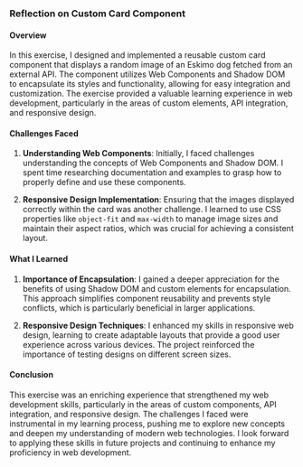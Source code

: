 ### Reflection on Custom Card Component

#### Overview
In this exercise, I designed and implemented a reusable custom card component that displays a random image of an Eskimo dog fetched from an external API. The component utilizes Web Components and Shadow DOM to encapsulate its styles and functionality, allowing for easy integration and customization. The exercise provided a valuable learning experience in web development, particularly in the areas of custom elements, API integration, and responsive design.

#### Challenges Faced
1. **Understanding Web Components**: Initially, I faced challenges understanding the concepts of Web Components and Shadow DOM. I spent time researching documentation and examples to grasp how to properly define and use these components.

2. **Responsive Design Implementation**: Ensuring that the images displayed correctly within the card was another challenge. I learned to use CSS properties like `object-fit` and `max-width` to manage image sizes and maintain their aspect ratios, which was crucial for achieving a consistent layout.

#### What I Learned
1. **Importance of Encapsulation**: I gained a deeper appreciation for the benefits of using Shadow DOM and custom elements for encapsulation. This approach simplifies component reusability and prevents style conflicts, which is particularly beneficial in larger applications.

2. **Responsive Design Techniques**: I enhanced my skills in responsive web design, learning to create adaptable layouts that provide a good user experience across various devices. The project reinforced the importance of testing designs on different screen sizes.

#### Conclusion
This exercise was an enriching experience that strengthened my web development skills, particularly in the areas of custom components, API integration, and responsive design. The challenges I faced were instrumental in my learning process, pushing me to explore new concepts and deepen my understanding of modern web technologies. I look forward to applying these skills in future projects and continuing to enhance my proficiency in web development.